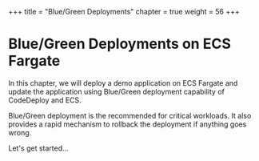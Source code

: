 +++
title = "Blue/Green Deployments"
chapter = true
weight = 56
+++

# Blue/Green Deployments on ECS Fargate

In this chapter, we will deploy a demo application on ECS Fargate and update the application using Blue/Green deployment capability of CodeDeploy and ECS.

Blue/Green deployment is the recommended for critical workloads. It also provides a rapid mechanism to rollback the deployment if anything goes wrong.

Let's get started...
